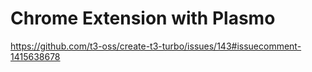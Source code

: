 # Chrome Extension with Plasmo

https://github.com/t3-oss/create-t3-turbo/issues/143#issuecomment-1415638678
